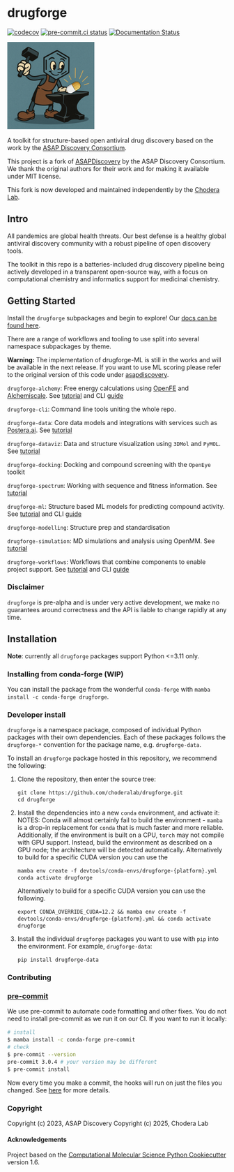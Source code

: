 drugforge
=============
[//]: # (Badges)
[![codecov](https://codecov.io/gh/choderalab/drugforge/branch/main/graph/badge.svg)](https://codecov.io/gh/choderalab/drugforge/branch/main)
[![pre-commit.ci status](https://results.pre-commit.ci/badge/github/choderalab/drugforge/main.svg)](https://results.pre-commit.ci/latest/github/choderalab/drugforge/main)
[![Documentation Status](https://readthedocs.org/projects/asapdiscovery/badge/?version=latest)](https://asapdiscovery.readthedocs.io/en/latest/?badge=latest)

<img src="docs/_static/drugforge_logo.png" width="200">

A toolkit for structure-based open antiviral drug discovery based on the work by the [ASAP Discovery Consortium](https://asapdiscovery.org/).

This project is a fork of  [ASAPDiscovery](https://github.com/asapdiscovery/asapdiscovery) by the ASAP Discovery Consortium. We thank the original authors for their work and for making it available under MIT license.

This fork is now developed and maintained independently by the [Chodera Lab](https://www.choderalab.org/).
 

## Intro

All pandemics are global health threats. Our best defense is a healthy global antiviral discovery community with a robust pipeline of open discovery tools. 

The toolkit in this repo is a batteries-included drug discovery pipeline being actively developed in a transparent open-source way, with a focus on computational chemistry and informatics support for medicinal chemistry. 


## Getting Started

Install the `drugforge` subpackages and begin to explore! Our [docs can be found here](https://drugforge.readthedocs.io/en/latest).

There are a range of workflows and tooling to use split into several namespace subpackages by theme.

**Warning:** The implementation of drugforge-ML is still in the works and will be available in the next release. If you want to use ML scoring please refer to the original version of this code under [asapdiscovery](https://github.com/asapdiscovery/asapdiscovery). 

`drugforge-alchemy`: Free energy calculations using [OpenFE](https://openfree.energy/) and [Alchemiscale](https://docs.alchemiscale.org/en/latest/). See [tutorial](https://drugforge.readthedocs.io/en/latest/tutorials/running_alchemical_free_energy_calculations.html) and CLI [guide](https://asapdiscovery.readthedocs.io/en/latest/guides/using_asap_alchemy_cli.html)

`drugforge-cli`: Command line tools uniting the whole repo.

`drugforge-data`: Core data models and integrations with services such as [Postera.ai](https://postera.ai/). See [tutorial](https://asapdiscovery.readthedocs.io/en/latest/tutorials/interfacing_with_databases_and_systems.html)

`drugforge-dataviz`: Data and structure visualization using `3DMol` and `PyMOL`. See [tutorial](https://asapdiscovery.readthedocs.io/en/latest/tutorials/visualizing_asap_targets.html)

`drugforge-docking`: Docking and compound screening with the `OpenEye` toolkit

`drugforge-spectrum`: Working with sequence and fitness information. See [tutorial](https://asapdiscovery.readthedocs.io/en/latest/tutorials/exploring_related_sequences_and_structures.html)

`drugforge-ml`: Structure based ML models for predicting compound activity. See [tutorial](https://asapdiscovery.readthedocs.io/en/latest/tutorials/training_ml_models_on_asap_data.html) and CLI [guide](https://asapdiscovery.readthedocs.io/en/latest/guides/using_ml_cli.html)

`drugforge-modelling`: Structure prep and standardisation

`drugforge-simulation`: MD simulations and analysis using OpenMM. See [tutorial](https://asapdiscovery.readthedocs.io/en/latest/tutorials/running_md_simulations.html)

`drugforge-workflows`: Workflows that combine components to enable project support. See [tutorial](https://asapdiscovery.readthedocs.io/en/latest/tutorials/docking_and_scoring.html) and CLI [guide](https://asapdiscovery.readthedocs.io/en/latest/guides/using_docking_cli.html)


### Disclaimer

`drugforge` is pre-alpha and is under very active development, we make no guarantees around correctness and the API is liable to change rapidly at any time.


## Installation

**Note**: currently all `drugforge` packages support Python <=3.11 only.


### Installing from conda-forge (WIP)

You can install the package from the wonderful `conda-forge` with `mamba install -c conda-forge drugforge`.

### Developer install

`drugforge` is a namespace package, composed of individual Python packages with their own dependencies.
Each of these packages follows the `drugforge-*` convention for the package name, e.g. `drugforge-data`.

To install an `drugforge` package hosted in this repository, we recommend the following:

1. Clone the repository, then enter the source tree:

    ```
    git clone https://github.com/choderalab/drugforge.git
    cd drugforge
    ```

2. Install the dependencies into a new `conda` environment, and activate it:
   NOTES: Conda will almost certainly fail to build the environment - `mamba` is a drop-in replacement for `conda` that is much faster and more reliable.  Additionally, if the environment is built on a CPU, `torch` may not compile with GPU support. Instead, build the environment as described on a GPU node; the architecture will be detected automatically. Alternatively to build for a specific CUDA version you can use the

    ```
    mamba env create -f devtools/conda-envs/drugforge-{platform}.yml
    conda activate drugforge
    ```
    Alternatively to build for a specific CUDA version you can use the following.
    ```
    export CONDA_OVERRIDE_CUDA=12.2 && mamba env create -f devtools/conda-envs/drugforge-{platform}.yml && conda activate drugforge
    ```


3. Install the individual `drugforge` packages you want to use with `pip` into the environment.
   For example, `drugforge-data`:

    ```
    pip install drugforge-data
    ```


### Contributing

### [pre-commit](https://pre-commit.com/#intro)

We use pre-commit to automate code formatting and other fixes.
You do not need to install pre-commit as we run it on our CI.
If you want to run it locally:
```bash
# install
$ mamba install -c conda-forge pre-commit
# check
$ pre-commit --version
pre-commit 3.0.4 # your version may be different
$ pre-commit install
```

Now every time you make a commit, the hooks will run on just the files you changed.
See [here](https://pre-commit.com/#usage) for more details.

### Copyright

Copyright (c) 2023, ASAP Discovery
Copyright (c) 2025, Chodera Lab


#### Acknowledgements

Project based on the
[Computational Molecular Science Python Cookiecutter](https://github.com/molssi/cookiecutter-cms) version 1.6.
